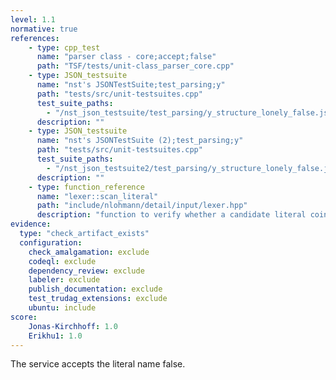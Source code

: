 ```yaml
---
level: 1.1
normative: true
references:
    - type: cpp_test
      name: "parser class - core;accept;false"
      path: "TSF/tests/unit-class_parser_core.cpp"
    - type: JSON_testsuite
      name: "nst's JSONTestSuite;test_parsing;y"
      path: "tests/src/unit-testsuites.cpp"
      test_suite_paths:
        - "/nst_json_testsuite/test_parsing/y_structure_lonely_false.json"
      description: ""
    - type: JSON_testsuite
      name: "nst's JSONTestSuite (2);test_parsing;y"
      path: "tests/src/unit-testsuites.cpp"
      test_suite_paths:
        - "/nst_json_testsuite2/test_parsing/y_structure_lonely_false.json"
      description: ""
    - type: function_reference
      name: "lexer::scan_literal"
      path: "include/nlohmann/detail/input/lexer.hpp"
      description: "function to verify whether a candidate literal coincides with its expected value; here called with literal_text = ['f','a','l','s','e']."
evidence:
  type: "check_artifact_exists"
  configuration:
    check_amalgamation: exclude
    codeql: exclude
    dependency_review: exclude
    labeler: exclude
    publish_documentation: exclude
    test_trudag_extensions: exclude
    ubuntu: include
score:
    Jonas-Kirchhoff: 1.0
    Erikhu1: 1.0
---
```


The service accepts the literal name false.